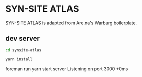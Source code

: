 # SYN-SITE ATLAS

SYN-SITE ATLAS is adapted from Are.na's Warburg boilerplate.

## dev server

```bash
cd synsite-atlas

yarn install

```
foreman run yarn start
server Listening on port 3000 +0ms
